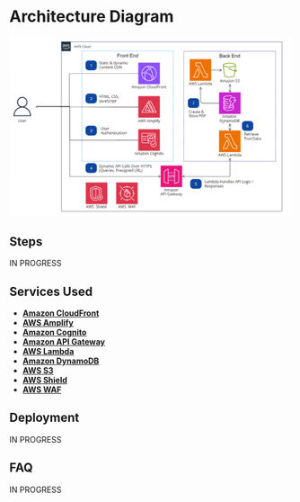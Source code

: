 # Architecture Diagram 
![CS 490 Diagram](CS490-Architecture.png)
## Steps

IN PROGRESS

## Services Used

* **[Amazon CloudFront](https://aws.amazon.com/cloudfront/)**
* **[AWS Amplify](https://aws.amazon.com/amplify/)**
* **[Amazon Cognito](https://aws.amazon.com/cognito/)**
* **[Amazon API Gateway](https://aws.amazon.com/api-gateway/)**
* **[AWS Lambda](https://aws.amazon.com/lambda/)**
* **[Amazon DynamoDB](https://aws.amazon.com/dynamodb/)**
* **[AWS S3](https://aws.amazon.com/s3/)**
* **[AWS Shield](https://aws.amazon.com/shield/)**
* **[AWS WAF](https://aws.amazon.com/waf/)**
## Deployment
IN PROGRESS

## FAQ
IN PROGRESS